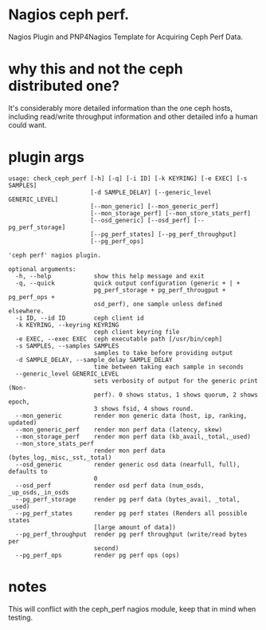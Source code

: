 # Nagios ceph perf.
Nagios Plugin and PNP4Nagios Template for Acquiring Ceph Perf Data.

# why this and not the ceph distributed one?
It's considerably more detailed information than the one ceph hosts, including read/write throughput information and other detailed info a human could want.

# plugin args
```
usage: check_ceph_perf [-h] [-q] [-i ID] [-k KEYRING] [-e EXEC] [-s SAMPLES]
                       [-d SAMPLE_DELAY] [--generic_level GENERIC_LEVEL]
                       [--mon_generic] [--mon_generic_perf]
                       [--mon_storage_perf] [--mon_store_stats_perf]
                       [--osd_generic] [--osd_perf] [--pg_perf_storage]
                       [--pg_perf_states] [--pg_perf_throughput]
                       [--pg_perf_ops]

'ceph perf' nagios plugin.

optional arguments:
  -h, --help            show this help message and exit
  -q, --quick           quick output configuration (generic + | +
                        pg_perf_storage + pg_perf_througput + pg_perf_ops +
                        osd_perf), one sample unless defined elsewhere.
  -i ID, --id ID        ceph client id
  -k KEYRING, --keyring KEYRING
                        ceph client keyring file
  -e EXEC, --exec EXEC  ceph executable path [/usr/bin/ceph]
  -s SAMPLES, --samples SAMPLES
                        samples to take before providing output
  -d SAMPLE_DELAY, --sample_delay SAMPLE_DELAY
                        time between taking each sample in seconds
  --generic_level GENERIC_LEVEL
                        sets verbosity of output for the generic print (Non-
                        perf). 0 shows status, 1 shows quorum, 2 shows epoch,
                        3 shows fsid, 4 shows round.
  --mon_generic         render mon generic data (host, ip, ranking, updated)
  --mon_generic_perf    render mon perf data (latency, skew)
  --mon_storage_perf    render mon perf data (kb_avail,_total,_used)
  --mon_store_stats_perf
                        render mon perf data (bytes_log,_misc,_sst,_total)
  --osd_generic         render generic osd data (nearfull, full), defaults to
                        0
  --osd_perf            render osd perf data (num_osds, _up_osds,_in_osds
  --pg_perf_storage     render pg perf data (bytes_avail, _total, _used)
  --pg_perf_states      render pg perf states (Renders all possible states
                        [large amount of data])
  --pg_perf_throughput  render pg perf throughput (write/read bytes per
                        second)
  --pg_perf_ops         render pg perf ops (ops)
```
# notes
This will conflict with the ceph_perf nagios module, keep that in mind when testing.
